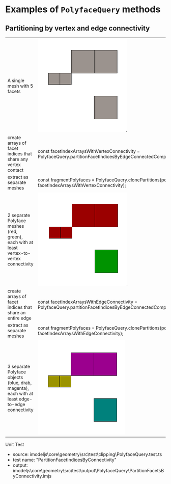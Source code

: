 
# Examples of `PolyfaceQuery` methods

## Partitioning by vertex and edge connectivity

|  |  |
---|---|
| A single mesh with 5 facets  | ![>](./figs/PolyfaceQuery/PartitionByConnectivity/SingleMesh5Facets.png) |
| create arrays of facet indices that share any vertex contact  | const facetIndexArraysWithVertexConnectivity = PolyfaceQuery.partitionFacetIndicesByEdgeConnectedComponent(polyface) |
| extract as separate meshes |  const fragmentPolyfaces = PolyfaceQuery.clonePartitions(polyface, facetIndexArraysWithVertexConnectivity);|
| 2 separate Polyface meshes (red, green), each with at least vertex-to-vertex connectivity | ![>](./figs/PolyfaceQuery/PartitionByConnectivity/SplitByVertexConnectivity.png)|
| create arrays of facet indices that share an entire edge  | const facetIndexArraysWithEdgeConnectivity = PolyfaceQuery.partitionFacetIndicesByEdgeConnectedComponent(polyface) |
| extract as separate meshes |  const fragmentPolyfaces = PolyfaceQuery.clonePartitions(polyface, facetIndexArraysWithEdgeConnectivity);|
| 3 separate Polyface objects (blue, drab, magenta), each with at least edge-to-edge connectivity | ![>](./figs/PolyfaceQuery/PartitionByConnectivity/SplitByEdgeConnectivity.png)|


Unit Test
  * source: imodeljs\core\geometry\src\test\clipping\PolyfaceQuery.test.ts
  * test name: "PartitionFacetIndicesByConnectivity"
  * output: imodeljs\core\geometry\src\test\output\PolyfaceQuery\PartitionFacetsByConnectivity.imjs


